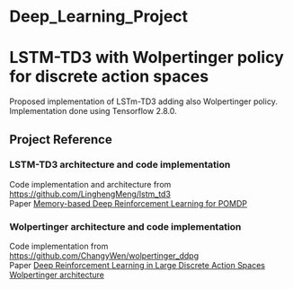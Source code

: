 # Deep_Learning_Project  
# LSTM-TD3 with Wolpertinger policy for discrete action spaces

Proposed implementation of LSTm-TD3 adding also Wolpertinger policy. 
Implementation done using Tensorflow 2.8.0.

## Project Reference
### LSTM-TD3 architecture and code implementation 
Code implementation and architecture from https://github.com/LinghengMeng/lstm_td3   
Paper [Memory-based Deep Reinforcement Learning for POMDP](https://arxiv.org/pdf/2102.12344.pdf)
### Wolpertinger architecture and code implementation
Code implementation from https://github.com/ChangyWen/wolpertinger_ddpg  
Paper [Deep Reinforcement Learning in Large Discrete Action Spaces](https://arxiv.org/pdf/1512.07679.pdf)  
[Wolpertinger architecture](https://intellabs.github.io/coach/components/agents/policy_optimization/wolpertinger.html?highlight=wolpertinger)  
